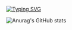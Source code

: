 [![Typing SVG](https://readme-typing-svg.herokuapp.com?color=006AF7&lines=%F0%9F%90%B6++%E8%87%AA%E7%95%99%E5%9C%B0)](https://git.io/typing-svg)

![Anurag's GitHub stats](https://github-readme-stats.vercel.app/api?username=dashuaib&show_icons=true&theme=radical)
